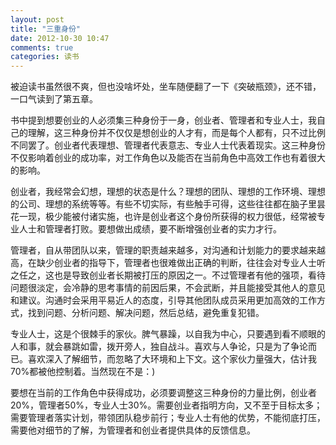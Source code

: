 ```yaml
---
layout: post
title: "三重身份"
date: 2012-10-30 10:47
comments: true
categories: 读书
---
```


被迫读书虽然很不爽，但也没啥坏处，坐车随便翻了一下《突破瓶颈》，还不错，一口气读到了第五章。


书中提到想要创业的人必须集三种身份于一身，创业者、管理者和专业人士，我自己的理解，这三种身份并不仅仅是想创业的人才有，而是每个人都有，只不过比例不同罢了。创业者代表理想、管理者代表意志、专业人士代表着现实。这三种身份不仅影响着创业的成功率，对工作角色以及能否在当前角色中高效工作也有着很大的影响。


创业者，我经常会幻想，理想的状态是什么？理想的团队、理想的工作环境、理想的公司、理想的系统等等。有些不切实际，有些触手可得，这些往往都在脑子里昙花一现，极少能被付诸实施，也许是创业者这个身份所获得的权力很低，经常被专业人士和管理者打败。要想做出成绩，要不断增强创业者的实力才行。


管理者，自从带团队以来，管理的职责越来越多，对沟通和计划能力的要求越来越高，在缺少创业者的指导下，管理者也很难做出正确的判断，往往会对专业人士听之任之，这也是导致创业者长期被打压的原因之一。不过管理者有他的强项，看待问题很淡定，会冷静的思考事情的前因后果，不会武断，并且能接受其他人的意见和建议。沟通时会采用平易近人的态度，引导其他团队成员采用更加高效的工作方式，找到问题、分析问题、解决问题，然后总结，避免重复犯错。


专业人士，这是个很棘手的家伙。脾气暴躁，以自我为中心，只要遇到看不顺眼的人和事，就会暴跳如雷，拨开旁人，独自战斗。喜欢与人争论，只是为了争论而已。喜欢深入了解细节，而忽略了大环境和上下文。这个家伙力量强大，估计我70%都被他控制着。当然现在不是：)


要想在当前的工作角色中获得成功，必须要调整这三种身份的力量比例，创业者20%，管理者50%，专业人士30%。需要创业者指明方向，又不至于目标太多；需要管理者落实计划，带领团队稳步前行；专业人士有他的优势，不能彻底打压，需要他对细节的了解，为管理者和创业者提供具体的反馈信息。
